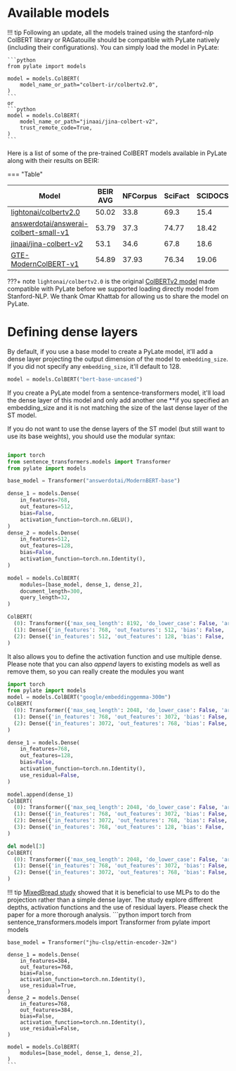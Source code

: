 # Available models

!!! tip
    Following an update, all the models trained using the stanford-nlp ColBERT library or RAGatouille should be compatible with PyLate natively (including their configurations).
    You can simply load the model in PyLate:

    ```python
    from pylate import models

    model = models.ColBERT(
        model_name_or_path="colbert-ir/colbertv2.0",
    )
    ```
    or
    ```python
    model = models.ColBERT(
        model_name_or_path="jinaai/jina-colbert-v2",
        trust_remote_code=True,
    )
    ```


Here is a list of some of the pre-trained ColBERT models available in PyLate along with their results on BEIR:

=== "Table"

| Model                                 | BEIR AVG | NFCorpus | SciFact | SCIDOCS | FiQA2018 | TRECCOVID | HotpotQA | Touche2020 | ArguAna | ClimateFEVER | FEVER | QuoraRetrieval | NQ   | DBPedia |
|---------------------------------------|----------|----------|---------|---------|----------|-----------|----------|------------|---------|--------------|-------|----------------|------|---------|
| [lightonai/colbertv2.0](https://huggingface.co/lightonai/colbertv2.0)                 | 50.02    | 33.8     | 69.3    | 15.4    | 35.6     | 73.3      | 66.7     | 26.3       | 46.3    | 17.6         | 78.5  | 85.2           | 56.2 | 44.6    |
| [answerdotai/answerai-colbert-small-v1](https://huggingface.co/answerdotai/answerai-colbert-small-v1) | 53.79    | 37.3     | 74.77   | 18.42   | 41.15    | 84.59     | 76.11    | 25.69      | 50.09   | 33.07        | 90.96 | 87.72          | 59.1 | 45.58   |
| [jinaai/jina-colbert-v2](https://huggingface.co/jinaai/jina-colbert-v2) | 53.1    | 34.6     | 67.8   | 18.6   | 40.8    | 83.4     | 76.6    | 27.4      | 36.6   | 23.9        | 80.05 | 88.7          | 64.0 | 47.1   |
| [GTE-ModernColBERT-v1](https://huggingface.co/lightonai/GTE-ModernColBERT-v1) | 54.89    | 37.93     | 76.34   | 19.06   | 48.51    | 83.59     | 77.32    | 31.23      | 48.51   | 30.62       | 87.44 | 86.61          | 61.8 | 48.3   |



???+ note
    `lightonai/colbertv2.0` is the original [ColBERTv2 model](https://huggingface.co/colbert-ir/colbertv2.0/tree/main) made compatible with PyLate before we supported loading directly model from Stanford-NLP. We thank Omar Khattab for allowing us to share the model on PyLate.


# Defining dense layers
By default, if you use a base model to create a PyLate model, it'll add a dense layer projecting the output dimension of the model to `embedding_size`. If you did not specify any `embedding_size`, it'll default to 128.

```python
model = models.ColBERT("bert-base-uncased")
```

If you create a PyLate model from a sentence-transformers model, it'll load the dense layer of this model and only add another one **if you specified an embedding_size and it is not matching the size of the last dense layer of the ST model.

If you do not want to use the dense layers of the ST model (but still want to use its base weights), you should use the modular syntax:
```python

import torch
from sentence_transformers.models import Transformer
from pylate import models

base_model = Transformer("answerdotai/ModernBERT-base")

dense_1 = models.Dense(
    in_features=768,
    out_features=512,
    bias=False,
    activation_function=torch.nn.GELU(),
)
dense_2 = models.Dense(
    in_features=512,
    out_features=128,
    bias=False,
    activation_function=torch.nn.Identity(),
)

model = models.ColBERT(
    modules=[base_model, dense_1, dense_2],
    document_length=300,
    query_length=32,
)

ColBERT(
  (0): Transformer({'max_seq_length': 8192, 'do_lower_case': False, 'architecture': 'ModernBertModel'})
  (1): Dense({'in_features': 768, 'out_features': 512, 'bias': False, 'activation_function': 'torch.nn.modules.activation.GELU', 'use_residual': False})
  (2): Dense({'in_features': 512, 'out_features': 128, 'bias': False, 'activation_function': 'torch.nn.modules.linear.Identity', 'use_residual': False})
)
```

It also allows you to define the activation function and use multiple dense.
Please note that you can also _append_ layers to existing models as well as remove them, so you can really create the modules you want
```python
import torch
from pylate import models
model = models.ColBERT("google/embeddinggemma-300m")
ColBERT(
  (0): Transformer({'max_seq_length': 2048, 'do_lower_case': False, 'architecture': 'Gemma3TextModel'})
  (1): Dense({'in_features': 768, 'out_features': 3072, 'bias': False, 'activation_function': 'torch.nn.modules.linear.Identity', 'use_residual': False})
  (2): Dense({'in_features': 3072, 'out_features': 768, 'bias': False, 'activation_function': 'torch.nn.modules.linear.Identity', 'use_residual': False})
)

dense_1 = models.Dense(
    in_features=768,
    out_features=128,
    bias=False,
    activation_function=torch.nn.Identity(),
    use_residual=False,
)

model.append(dense_1)
ColBERT(
  (0): Transformer({'max_seq_length': 2048, 'do_lower_case': False, 'architecture': 'Gemma3TextModel'})
  (1): Dense({'in_features': 768, 'out_features': 3072, 'bias': False, 'activation_function': 'torch.nn.modules.linear.Identity', 'use_residual': False})
  (2): Dense({'in_features': 3072, 'out_features': 768, 'bias': False, 'activation_function': 'torch.nn.modules.linear.Identity', 'use_residual': False})
  (3): Dense({'in_features': 768, 'out_features': 128, 'bias': False, 'activation_function': 'torch.nn.modules.linear.Identity', 'use_residual': False})
)

del model[3]
ColBERT(
  (0): Transformer({'max_seq_length': 2048, 'do_lower_case': False, 'architecture': 'Gemma3TextModel'})
  (1): Dense({'in_features': 768, 'out_features': 3072, 'bias': False, 'activation_function': 'torch.nn.modules.linear.Identity', 'use_residual': False})
  (2): Dense({'in_features': 3072, 'out_features': 768, 'bias': False, 'activation_function': 'torch.nn.modules.linear.Identity', 'use_residual': False})
)
```


!!! tip
    [MixedBread study](https://arxiv.org/abs/2510.12327) showed that it is beneficial to use MLPs to do the projection rather than a simple dense layer. The study explore different depths, activation functions and the use of residual layers. Please check the paper for a more thorough analysis.
    ```python
    import torch
    from sentence_transformers.models import Transformer
    from pylate import models

    base_model = Transformer("jhu-clsp/ettin-encoder-32m")

    dense_1 = models.Dense(
        in_features=384,
        out_features=768,
        bias=False,
        activation_function=torch.nn.Identity(),
        use_residual=True,
    )
    dense_2 = models.Dense(
        in_features=768,
        out_features=384,
        bias=False,
        activation_function=torch.nn.Identity(),
        use_residual=False,
    )

    model = models.ColBERT(
        modules=[base_model, dense_1, dense_2],
    )
    ```

